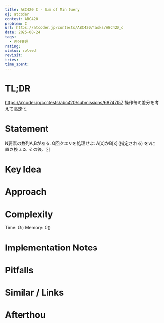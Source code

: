 ```yaml
---
title: ABC420 C - Sum of Min Query
oj: atcoder
contest: ABC420
problem: C
url: https://atcoder.jp/contests/ABC420/tasks/ABC420_c
date: 2025-08-24
tags:
  - 差分管理
rating:
status: solved
revisit:
tries:
time_spent:
---
```


# TL;DR
https://atcoder.jp/contests/abc420/submissions/68747157
操作毎の差分を考えて高速化.

# Statement
N要素の数列A,Bがある. Q回クエリを処理せよ:
A[x]かB[x] (指定される) をvに置き換える. その後、$\sum[$
# Key Idea

# Approach

# Complexity
Time: $O()$
Memory: $O()$

# Implementation Notes

# Pitfalls

# Similar / Links

# Afterthou